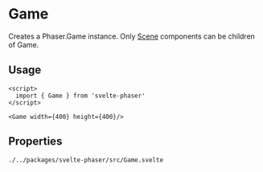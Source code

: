 # Game

Creates a Phaser.Game instance. Only [Scene](/components/scene) components can be children of Game.

## Usage

```example
<script>
  import { Game } from 'svelte-phaser'
</script>

<Game width={400} height={400}/>
```

## Properties

```properties
./../packages/svelte-phaser/src/Game.svelte
```
